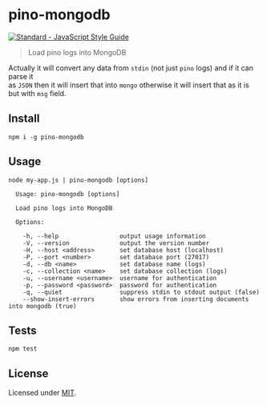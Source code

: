 # pino-mongodb

[![Standard - JavaScript Style Guide](https://cdn.rawgit.com/feross/standard/master/badge.svg)](https://github.com/feross/standard)

> Load pino logs into MongoDB

Actually it will convert any data from `stdin` (not just `pino` logs) and if it can parse it  
as `JSON` then it will insert that into `mongo` otherwise it will insert that as it is but with `msg` field.

## Install

```
npm i -g pino-mongodb
```

## Usage

```
node my-app.js | pino-mongodb [options]
```

```
  Usage: pino-mongodb [options]

  Load pino logs into MongoDB

  Options:

    -h, --help                 output usage information
    -V, --version              output the version number
    -H, --host <address>       set database host (localhost)
    -P, --port <number>        set database port (27017)
    -d, --db <name>            set database name (logs)
    -c, --collection <name>    set database collection (logs)
    -u, --username <username>  username for authentication
    -p, --password <password>  password for authentication
    -q, --quiet                suppress stdin to stdout output (false)
    --show-insert-errors       show errors from inserting documents into mongodb (true)
```

## Tests

```
npm test
```

## License

Licensed under [MIT](./LICENSE).

